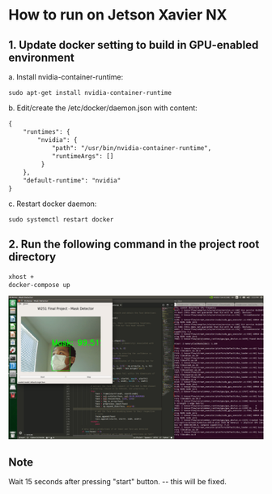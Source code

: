 # How to run on Jetson Xavier NX

## 1. Update docker setting to build in GPU-enabled environment

a. Install nvidia-container-runtime:

```
sudo apt-get install nvidia-container-runtime
```

b. Edit/create the /etc/docker/daemon.json with content:
```
{
    "runtimes": {
        "nvidia": {
            "path": "/usr/bin/nvidia-container-runtime",
            "runtimeArgs": []
         } 
    },
    "default-runtime": "nvidia" 
}
```
c. Restart docker daemon:

```
sudo systemctl restart docker
```

## 2. Run the following command in the project root directory
```
xhost + 
docker-compose up
```

![image](imgs/jetson.png)
## Note 
Wait 15 seconds after pressing "start" button. -- this will be fixed.
